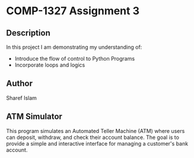 # COMP-1327 Assignment 3

## Description

In this project I am demonstrating my understanding of:

- Introduce the flow of control to Python Programs
- Incorporate loops and logics

## Author

Sharef Islam

## ATM Simulator

This program simulates an Automated Teller Machine (ATM) where users can deposit, withdraw, and check their account balance. The goal is to provide a simple and interactive interface for managing a customer's bank account.